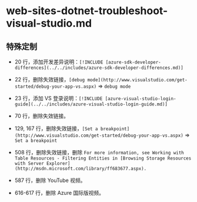 # web-sites-dotnet-troubleshoot-visual-studio.md

## 特殊定制

* 20 行，添加开发差异说明：`[!INCLUDE [azure-sdk-developer-differences](../../includes/azure-sdk-developer-differences.md)]`

* 22 行，删除失效链接，`[debug mode](http://www.visualstudio.com/get-started/debug-your-app-vs.aspx)` => `debug mode`

* 23 行，添加 VS 登录说明：`[!INCLUDE [azure-visual-studio-login-guide](../../includes/azure-visual-studio-login-guide.md)]`

* 70 行，删除失效链接。

* 129, 167 行，删除失效链接，`[Set a breakpoint](http://www.visualstudio.com/get-started/debug-your-app-vs.aspx)` => `Set a breakpoint`

* 508 行，删除失效链接，删除 `For more information, see Working with Table Resources - Filtering Entities in [Browsing Storage Resources with Server Explorer](http://msdn.microsoft.com/library/ff683677.aspx).`

* 587 行，删除 YouTube 视频。

* 616-617 行，删除 Azure 国际版视频。
